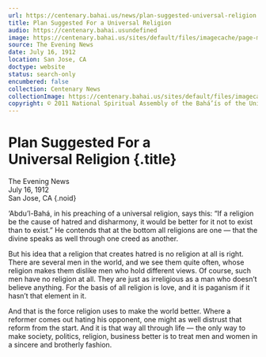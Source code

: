```yaml
---
url: https://centenary.bahai.us/news/plan-suggested-universal-religion
title: Plan Suggested For a Universal Religion
audio: https://centenary.bahai.usundefined
image: https://centenary.bahai.us/sites/default/files/imagecache/page-main-image/images/press_clippings/1912-07-16%2CThe%20Evening%20News%20%28San%20Jose%20CA%29%2CPlan%20Suggested%20For%20A%20Universal%20Religion.png
source: The Evening News
date: July 16, 1912
location: San Jose, CA
doctype: website
status: search-only
encumbered: false
collection: Centenary News
collectionImage: https://centenary.bahai.us/sites/default/files/imagecache/theme-image/main_image/abdulbaha-overview-small_0.jpg
copyright: © 2011 National Spiritual Assembly of the Bahá’ís of the United States
---
```



# Plan Suggested For a Universal Religion {.title}

The Evening News  
July 16, 1912  
San Jose, CA
{.noid}  



‘Abdu’l-Bahá, in his preaching of a universal religion, says this: “If a religion be the cause of hatred and disharmony, it would be better for it not to exist than to exist.” He contends that at the bottom all religions are one — that the divine speaks as well through one creed as another.

But his idea that a religion that creates hatred is no religion at all is right. There are several men in the world, and we see them quite often, whose religion makes them dislike men who hold different views. Of course, such men have no religion at all. They are just as irreligious as a man who doesn’t believe anything. For the basis of all religion is love, and it is paganism if it hasn’t that element in it.

And that is the force religion uses to make the world better. Where a reformer comes out hating his opponent, one might as well distrust that reform from the start. And it is that way all through life — the only way to make society, politics, religion, business better is to treat men and women in a sincere and brotherly fashion.